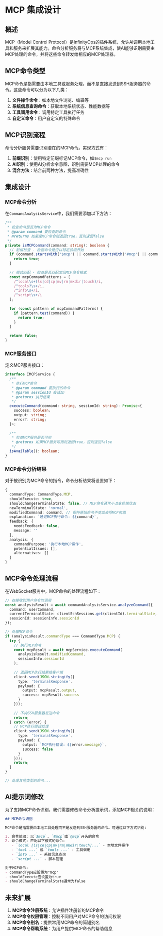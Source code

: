 # MCP 集成设计

## 概述

MCP（Model Control Protocol）是InfinityOps的插件系统，允许AI调用本地工具和服务来扩展其能力。命令分析服务将与MCP系统集成，使AI能够识别需要由MCP处理的命令，并将这些命令转发给相应的MCP处理器。

## MCP命令类型

MCP命令是指需要由本地工具或服务处理，而不是直接发送到SSH服务器的命令。这些命令可以分为以下几类：

1. **文件操作命令**：如本地文件浏览、编辑等
2. **系统信息查询命令**：获取本地系统状态、性能数据等
3. **工具调用命令**：调用特定工具执行任务
4. **自定义命令**：用户自定义的特殊命令

## MCP识别流程

命令分析服务需要识别潜在的MCP命令。实现方式有：

1. **前缀识别**：使用特定前缀标记MCP命令，如`$mcp run`
2. **AI识别**：使用AI分析命令意图，识别需要MCP处理的命令
3. **混合方法**：结合前两种方法，提高准确性

## 集成设计

### MCP命令分析

在`CommandAnalysisService`中，我们需要添加以下方法：

```typescript
/**
 * 检查命令是否为MCP命令
 * @param command 要检查的命令
 * @returns 如果是MCP命令则返回true，否则返回false
 */
private isMCPCommand(command: string): boolean {
  // 前缀检查 - 检查命令是否以特定前缀开始
  if (command.startsWith('$mcp') || command.startsWith('#mcp') || command.startsWith('@mcp')) {
    return true;
  }
  
  // 模式匹配 - 检查是否匹配常见MCP命令模式
  const mcpCommandPatterns = [
    /^local\s+(ls|cd|cp|mv|rm|mkdir|touch)/i,
    /^tools?\s+/i,
    /^info\s+/i,
    /^script\s+/i
  ];
  
  for (const pattern of mcpCommandPatterns) {
    if (pattern.test(command)) {
      return true;
    }
  }
  
  return false;
}
```

### MCP服务接口

定义MCP服务接口：

```typescript
interface IMCPService {
  /**
   * 执行MCP命令
   * @param command 要执行的命令
   * @param sessionId 会话ID
   * @returns 执行结果
   */
  executeCommand(command: string, sessionId: string): Promise<{
    success: boolean;
    output: string;
    error?: string;
  }>;
  
  /**
   * 检查MCP服务是否可用
   * @returns 如果MCP服务可用则返回true，否则返回false
   */
  isAvailable(): boolean;
}
```

### MCP命令分析结果

对于被识别为MCP命令的指令，命令分析结果将设置如下：

```typescript
{
  commandType: CommandType.MCP,
  shouldExecute: true,
  shouldChangeTerminalState: false, // MCP命令通常不改变终端状态
  newTerminalState: 'normal',
  modifiedCommand: command, // 保持原始命令不变或去除MCP前缀
  explanation: `通过MCP执行命令: ${command}`,
  feedback: {
    needsFeedback: false,
    message: ''
  },
  analysis: {
    commandPurpose: '执行本地MCP操作',
    potentialIssues: [],
    alternatives: []
  }
}
```

## MCP命令处理流程

在WebSocket服务中，MCP命令的处理流程如下：

```typescript
// 在接收到用户命令时调用
const analysisResult = await commandAnalysisService.analyzeCommand({
  command: userCommand,
  currentTerminalState: clientSshSessions.get(clientId).terminalState,
  sessionId: sessionInfo.sessionId
});

// 处理MCP命令
if (analysisResult.commandType === CommandType.MCP) {
  try {
    // 执行MCP命令
    const mcpResult = await mcpService.executeCommand(
      analysisResult.modifiedCommand,
      sessionInfo.sessionId
    );
    
    // 返回MCP执行结果给客户端
    client.send(JSON.stringify({
      type: 'terminalResponse',
      payload: {
        output: mcpResult.output,
        success: mcpResult.success
      }
    }));
    
    // 不向SSH服务器发送命令
    return;
  } catch (error) {
    // MCP执行错误处理
    client.send(JSON.stringify({
      type: 'terminalResponse',
      payload: {
        output: `MCP执行错误: ${error.message}`,
        success: false
      }
    }));
    return;
  }
}

// 处理其他类型的命令...
```

## AI提示词修改

为了支持MCP命令识别，我们需要修改命令分析提示词，添加MCP相关的说明：

```markdown
## MCP命令识别

MCP命令是指需要由本地工具处理而不是发送到SSH服务器的命令。可通过以下方式识别:

1. 命令前缀: 以`$mcp`, `#mcp`或`@mcp`开头的命令
2. 命令模式: 匹配以下模式的命令:
   - `local [ls|cd|cp|mv|rm|mkdir|touch]...` - 本地文件操作
   - `tool ...` 或 `tools ...` - 工具调用
   - `info ...` - 系统信息查询
   - `script ...` - 脚本管理

对于MCP命令:
- commandType应设置为"mcp"
- shouldExecute应设置为true
- shouldChangeTerminalState通常为false
```

## 未来扩展

1. **MCP命令注册系统**：允许插件注册新的MCP命令
2. **MCP命令权限管理**：控制不同用户对MCP命令的访问权限
3. **MCP命令别名**：提供常用MCP命令的简短别名
4. **MCP命令帮助系统**：为用户提供MCP命令的帮助信息 